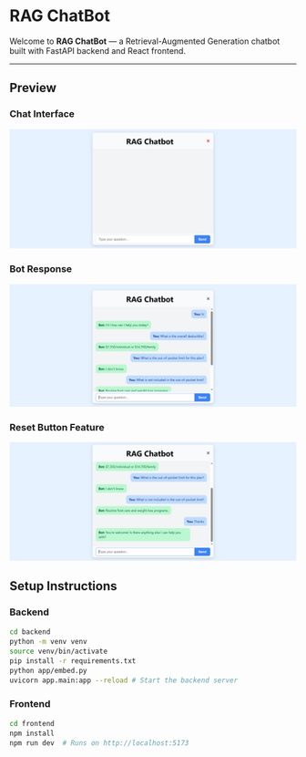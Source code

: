 # RAG ChatBot

Welcome to **RAG ChatBot** — a Retrieval-Augmented Generation chatbot built with FastAPI backend and React frontend.

---

## Preview

### Chat Interface
![Chat Interface](./images/home.png)

### Bot Response
![Bot Responding](./images/convo.png)

### Reset Button Feature
![Reset Button](./images/last.png)


## Setup Instructions

### Backend
```bash
cd backend
python -m venv venv
source venv/bin/activate
pip install -r requirements.txt
python app/embed.py
uvicorn app.main:app --reload # Start the backend server
```

### Frontend
```bash
cd frontend
npm install
npm run dev  # Runs on http://localhost:5173
```
